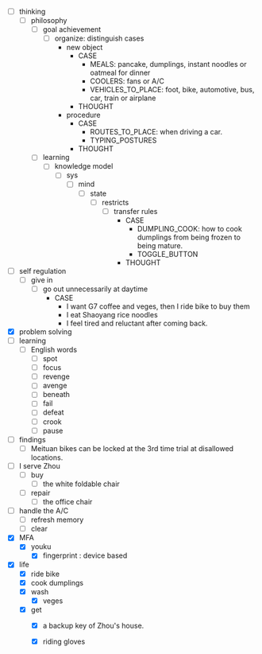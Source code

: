 - [ ] thinking
    - [ ] philosophy
        - [ ] goal achievement
            - [ ] organize: distinguish cases
                - new object
                    - CASE
                        - MEALS: pancake, dumplings, instant noodles or oatmeal for dinner
                        - COOLERS: fans or A/C
                        - VEHICLES_TO_PLACE: foot, bike, automotive, bus, car, train or airplane    
                    - THOUGHT
                - procedure
                    - CASE
                        - ROUTES_TO_PLACE: when driving a car.
                        - TYPING_POSTURES
                    - THOUGHT
        - [ ] learning
            - [ ] knowledge model
                - [ ] sys
                    - [ ] mind
                        - [ ] state
                            - [ ] restricts
                                - [ ] transfer rules
                                    - CASE
                                        - DUMPLING_COOK: how to cook dumplings from being frozen to being mature.
                                        - TOGGLE_BUTTON
                                    - THOUGHT
- [ ] self regulation
    - [ ] give in
        - [ ] go out unnecessarily at daytime
            - CASE
                - I want G7 coffee and veges, then I ride bike to buy them
                - I eat Shaoyang rice noodles
                - I feel tired and reluctant after coming back.
- [x] problem solving
- [ ] learning
    - [ ] English words
        - [ ] spot
        - [ ] focus
        - [ ] revenge
        - [ ] avenge
        - [ ] beneath
        - [ ] fail
        - [ ] defeat
        - [ ] crook
        - [ ] pause
- [ ] findings
    - [ ] Meituan bikes can be locked at the 3rd time trial at disallowed locations.
- [ ] I serve Zhou
    - [ ] buy
        - [ ] the white foldable chair
    - [ ] repair
        - [ ] the office chair
- [ ] handle the A/C
    - [ ] refresh memory
    - [ ] clear
- [x] MFA
    - [x] youku
        - [x] fingerprint : device based
- [x] life
    - [x] ride bike
    - [x] cook dumplings
    - [x] wash
        - [x] veges
    - [x] get
        - [x] a backup key of Zhou's house.
        - [x] riding gloves
    